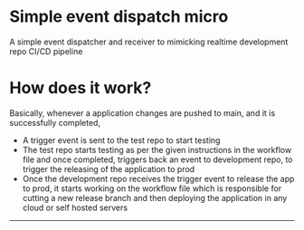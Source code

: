 # Simple event dispatch micro
A simple event dispatcher and receiver to mimicking realtime development repo CI/CD pipeline

# How does it work?
Basically, whenever a application changes are pushed to main, and it is successfully completed,
 - A trigger event is sent to the test repo to start testing
 - The test repo starts testing as per the given instructions in the workflow file and once completed, triggers back an event to development repo, to trigger the releasing of the application to prod
 - Once the development repo receives the trigger event to release the app to prod, it starts working on the workflow file which is responsible for cutting a new release branch and then deploying the application in any cloud or self hosted servers

****
